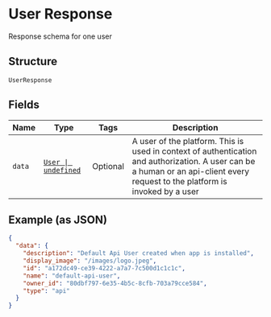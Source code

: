 
# User Response

Response schema for one user

## Structure

`UserResponse`

## Fields

| Name | Type | Tags | Description |
|  --- | --- | --- | --- |
| `data` | [`User \| undefined`](/doc/models/user.md) | Optional | A user of the platform. This is used in context of authentication and authorization. A user can be a human or an api-client every request to the platform is invoked by a user |

## Example (as JSON)

```json
{
  "data": {
    "description": "Default Api User created when app is installed",
    "display_image": "/images/logo.jpeg",
    "id": "a172dc49-ce39-4222-a7a7-7c500d1c1c1c",
    "name": "default-api-user",
    "owner_id": "80dbf797-6e35-4b5c-8cfb-703a79cce584",
    "type": "api"
  }
}
```

